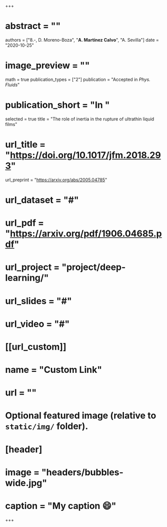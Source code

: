+++
# abstract = ""
authors = ["8.-, D. Moreno-Boza", "**A. Martínez Calvo**", "A. Sevilla"]
date = "2020-10-25"
# image_preview = ""
math = true
publication_types = ["2"]
publication = "Accepted in _Phys. Fluids_"
# publication_short = "In "
selected = true
title = "The role of inertia in the rupture of ultrathin liquid films"
# url_title = "https://doi.org/10.1017/jfm.2018.293"
url_preprint = "https://arxiv.org/abs/2005.04785"
# url_dataset = "#"
# url_pdf = "https://arxiv.org/pdf/1906.04685.pdf"
# url_project = "project/deep-learning/"
# url_slides = "#"
# url_video = "#"

# [[url_custom]]
 # name = "Custom Link"
 # url = ""

# Optional featured image (relative to `static/img/` folder).
# [header]
# image = "headers/bubbles-wide.jpg"
# caption = "My caption :smile:"

+++
